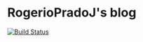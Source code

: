 # RogerioPradoJ's blog

[![Build Status](https://travis-ci.org/rogeriopradoj/rogeriopradoj.github.io.svg)](https://travis-ci.org/rogeriopradoj/rogeriopradoj.github.io)
